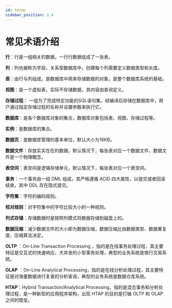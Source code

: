 ```yaml
---
id: terms
sidebar_position: 1.4
---
```


# 常见术语介绍

**行**：行是一组相关的数据，一行行数据组成了一张表。

**列**：列也被称为字段，关系型数据库中，创建每个列需要定义数据类型和长度。

**表**：由行与列组成，是数据库中用来存储数据的对象，是整个数据库系统的基础。

**视图**：是一个虚拟表，实际不存储数据，其内容由查询定义。

**存储过程**： 一组为了完成特定功能的SQL语句集，经编译后存储在数据库中，用户通过指定存储过程的名称并设置参数来执行它。

**数据库**：是各个数据库对象的集合，数据库对象包括表、视图、存储过程等。

**实例**：是数据库的集合。

**数据页**：是数据库管理的基本单位，默认大小为16KB。

**数据文件**：存放实实在在的数据，默认情况下，每张表对应一个数据文件，数据文件是一个物理概念。

**表空间**：表空间是逻辑存储单元，默认情况下，每张表对应一个表空间。

**事务**：一个事务由一组 DML 组成，其严格遵循 ACID 四大属性，以提交或者回滚结束，其中 DDL 存在隐式提交。

**字符集**：字符的编码规则。

**校对规则**：对字符集中的字符比较大小的一种规则。

**列式存储**：存储数据时是按照列模式将数据存储到磁盘上的。

**数据压缩**：减少数据文件的大小即为数据压缩，数据压缩比由数据类型、数据重复度、压缩算法决定。

**OLTP** ：On-Line Transaction Processing ，指的是在线事务处理过程，其主要特征是交互式的快速响应，大并发的小型事务处理，典型的业务系统是银行交易系统。

**OLAP** ：On-Line Analytical Processing，指的是在线分析处理过程，其主要特征是对海量数据进行复查的分析查询，典型的业务系统是数据仓库系统。

**HTAP**：Hybrid Transaction/Analytical Processing，指的是混合事务和分析处理过程，是一种新型的应用程序架构，出现 HTAP 的目的是打破 OLTP 和 OLAP 之间的壁垒。

